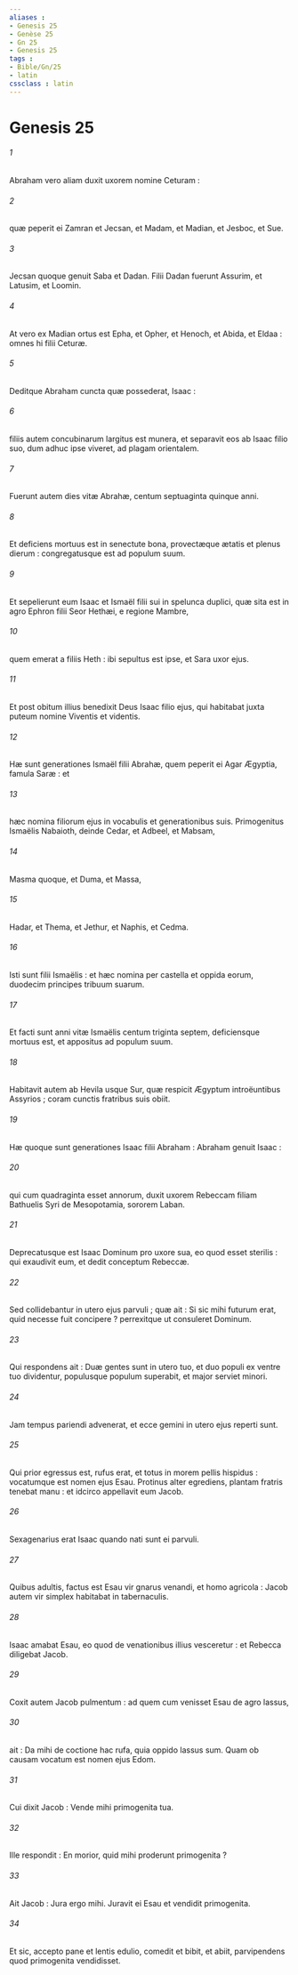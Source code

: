 ```yaml
---
aliases : 
- Genesis 25
- Genèse 25
- Gn 25
- Genesis 25
tags : 
- Bible/Gn/25
- latin
cssclass : latin
---
```


# Genesis 25

###### 1
Abraham vero aliam duxit uxorem nomine Ceturam :
###### 2
quæ peperit ei Zamran et Jecsan, et Madam, et Madian, et Jesboc, et Sue.
###### 3
Jecsan quoque genuit Saba et Dadan. Filii Dadan fuerunt Assurim, et Latusim, et Loomin.
###### 4
At vero ex Madian ortus est Epha, et Opher, et Henoch, et Abida, et Eldaa : omnes hi filii Ceturæ.
###### 5
Deditque Abraham cuncta quæ possederat, Isaac :
###### 6
filiis autem concubinarum largitus est munera, et separavit eos ab Isaac filio suo, dum adhuc ipse viveret, ad plagam orientalem.
###### 7
Fuerunt autem dies vitæ Abrahæ, centum septuaginta quinque anni.
###### 8
Et deficiens mortuus est in senectute bona, provectæque ætatis et plenus dierum : congregatusque est ad populum suum.
###### 9
Et sepelierunt eum Isaac et Ismaël filii sui in spelunca duplici, quæ sita est in agro Ephron filii Seor Hethæi, e regione Mambre,
###### 10
quem emerat a filiis Heth : ibi sepultus est ipse, et Sara uxor ejus.
###### 11
Et post obitum illius benedixit Deus Isaac filio ejus, qui habitabat juxta puteum nomine Viventis et videntis.
###### 12
Hæ sunt generationes Ismaël filii Abrahæ, quem peperit ei Agar Ægyptia, famula Saræ : et
###### 13
hæc nomina filiorum ejus in vocabulis et generationibus suis. Primogenitus Ismaëlis Nabaioth, deinde Cedar, et Adbeel, et Mabsam,
###### 14
Masma quoque, et Duma, et Massa,
###### 15
Hadar, et Thema, et Jethur, et Naphis, et Cedma.
###### 16
Isti sunt filii Ismaëlis : et hæc nomina per castella et oppida eorum, duodecim principes tribuum suarum.
###### 17
Et facti sunt anni vitæ Ismaëlis centum triginta septem, deficiensque mortuus est, et appositus ad populum suum.
###### 18
Habitavit autem ab Hevila usque Sur, quæ respicit Ægyptum introëuntibus Assyrios ; coram cunctis fratribus suis obiit.
###### 19
Hæ quoque sunt generationes Isaac filii Abraham : Abraham genuit Isaac :
###### 20
qui cum quadraginta esset annorum, duxit uxorem Rebeccam filiam Bathuelis Syri de Mesopotamia, sororem Laban.
###### 21
Deprecatusque est Isaac Dominum pro uxore sua, eo quod esset sterilis : qui exaudivit eum, et dedit conceptum Rebeccæ.
###### 22
Sed collidebantur in utero ejus parvuli ; quæ ait : Si sic mihi futurum erat, quid necesse fuit concipere ? perrexitque ut consuleret Dominum.
###### 23
Qui respondens ait : Duæ gentes sunt in utero tuo, et duo populi ex ventre tuo dividentur, populusque populum superabit, et major serviet minori.
###### 24
Jam tempus pariendi advenerat, et ecce gemini in utero ejus reperti sunt.
###### 25
Qui prior egressus est, rufus erat, et totus in morem pellis hispidus : vocatumque est nomen ejus Esau. Protinus alter egrediens, plantam fratris tenebat manu : et idcirco appellavit eum Jacob.
###### 26
Sexagenarius erat Isaac quando nati sunt ei parvuli.
###### 27
Quibus adultis, factus est Esau vir gnarus venandi, et homo agricola : Jacob autem vir simplex habitabat in tabernaculis.
###### 28
Isaac amabat Esau, eo quod de venationibus illius vesceretur : et Rebecca diligebat Jacob.
###### 29
Coxit autem Jacob pulmentum : ad quem cum venisset Esau de agro lassus,
###### 30
ait : Da mihi de coctione hac rufa, quia oppido lassus sum. Quam ob causam vocatum est nomen ejus Edom.
###### 31
Cui dixit Jacob : Vende mihi primogenita tua.
###### 32
Ille respondit : En morior, quid mihi proderunt primogenita ?
###### 33
Ait Jacob : Jura ergo mihi. Juravit ei Esau et vendidit primogenita.
###### 34
Et sic, accepto pane et lentis edulio, comedit et bibit, et abiit, parvipendens quod primogenita vendidisset.
